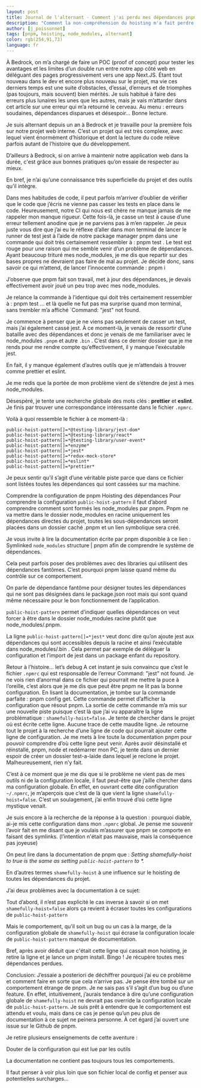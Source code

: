 ```yaml
---
layout: post
title: Journal de l'alternant - Comment j'ai perdu mes dépendances pnpm
description: "Comment la non-compréhension du hoisting m'a fait perdre des dépendances"
author: [j_poissonnet]
tags: [pnpm, hoisting, node_modules, alternant]
color: rgb(254,91,73)
language: fr
---
```


À Bedrock, on m’a chargé de faire un POC (proof of concept) pour tester les avantages et les limites d’un double run entre notre app côté web en déléguant des pages progressivement vers une app Next.JS. Étant tout nouveau dans le dev et encore plus nouveau sur le projet, ma vie ces derniers temps est une suite d’obstacles, d’essai, d’erreurs et de triomphes (pas toujours, mais souvent) bien mérités. Je suis habitué à faire des erreurs plus lunaires les unes que les autres, mais je vais m’attarder dans cet article sur une erreur qui m’a retourné le cerveau. Au menu : erreurs soudaines, dépendances disparues et désespoir… Bonne lecture.

Je suis alternant depuis un an à Bedrock et je travaille pour la première fois sur notre projet web interne. C’est un projet qui est très complexe, avec lequel vient énormément d’historique et dont la lecture du code relève parfois autant de l’histoire que du développement. 

D’ailleurs à Bedrock, si on arrive à maintenir notre application web dans la durée, c'est grâce aux bonnes pratiques qu’on essaie de respecter au mieux. 

En bref, je n’ai qu’une connaissance très superficielle du projet et des outils qu’il intègre.

Dans mes habitudes de code, il peut parfois m’arriver d’oublier de vérifier que le code que j’écris ne vienne pas casser les tests en place dans le code. Heureusement, notre CI qui nous est chère ne manque jamais de me rappeler mon manque rigueur. Cette fois-là, je casse un test à cause d’une erreur tellement anodine que je ne parviens pas à m’en rappeler. Je peux juste vous dire que j’ai eu le réflexe d’aller dans mon terminal de lancer le runner de test jest à l’aide de notre package manager pnpm dans une commande qui doit très certainement ressembler à : pnpm test <test-qui-casse>. Le test est rouge pour une raison qui me semble venir d’un problème de dépendances. Ayant beaucoup trituré mes node_modules, je me dis que repartir sur des bases propres ne devraient pas faire de mal au projet. Je décide donc, sans savoir ce qui m’attend, de lancer l’innocente commande : pnpm i

J’observe que pnpm fait son travail, met à jour des dépendances, je devais effectivement avoir joué un peu trop avec mes node_modules.

Je relance la commande à l’identique qui doit très certainement ressembler à : pnpm test <test-qui-casse> … et là quelle ne fut pas ma surprise quand mon terminal, sans trembler m’a affiché `Command: "jest" not found.

Je commence à penser que je ne viens pas seulement de casser un test, mais j’ai également cassé jest. À ce moment-là, je venais de ressortir d’une bataille avec des dépendances et donc je venais de me familiariser avec le node_modules `.pnpm` et autre `.bin` . C’est dans ce dernier dossier que je me rends pour me rendre compte qu’effectivement, il y manque l’exécutable jest.

En fait, il y manque également d’autres outils que je m’attendais à trouver comme prettier et eslint.

Je me redis que la portée de mon problème vient de s’étendre de jest à mes node_modules.

Désespéré, je tente une recherche globale des mots clés : **prettier** et **eslint**. Je finis par trouver une correspondance intéressante dans le fichier `.npmrc`.

Voilà à quoi ressemble le fichier à ce moment-là :
```
public-hoist-pattern[]=*@testing-library/jest-dom*
public-hoist-pattern[]=*@testing-library/react*
public-hoist-pattern[]=*@testing-library/user-event*
public-hoist-pattern[]=*enzyme*
public-hoist-pattern[]=*jest*
public-hoist-pattern[]=*redux-mock-store*
public-hoist-pattern[]=*eslint*
public-hoist-pattern[]=*prettier*
```
Je peux sentir qu’il s’agit d’une véritable piste parce que dans ce fichier sont listées toutes les dépendances qui sont cassées sur ma machine.

Comprendre la configuration de pnpm
Hoisting des dépendances
Pour comprendre la configuration `public-hoist-pattern` il faut d’abord comprendre comment sont formés les node_modules par pnpm. Pnpm ne va mettre dans le dossier node_modules en racine uniquement les dépendances directes du projet, toutes les sous-dépendances seront placées dans un dossier caché .pnpm et un lien symbolique sera créé. 

Je vous invite à lire la documentation écrite par pnpm disponible à ce lien : Symlinked `node_modules` structure | pnpm afin de comprendre le système de dépendances.

Cela peut parfois poser des problèmes avec des libraries qui utilisent des dépendances fantômes. C’est pourquoi pnpm laisse quand même du contrôle sur ce comportement.

On parle de dépendance fantôme pour désigner toutes les dépendances qui ne sont pas désignées dans le package.json root mais qui sont quand même nécessaire pour le bon fonctionnement de l’application.

`public-hoist-pattern` permet d’indiquer quelles dépendances on veut forcer à être dans le dossier node_modules racine plutôt que node_modules/.pnpm.

La ligne `public-hoist-pattern[]=*jest*` veut donc dire qu’on ajoute jest aux dépendances qui sont accessibles depuis la racine et ainsi l’exécutable dans node_modules/.bin . Cela permet par exemple de déléguer la configuration et l’import de jest dans un package enfant du repository.

Retour à l’histoire… let’s debug
A cet instant je suis convaincu que c’est le fichier `.npmrc` qui est responsable de l’erreur Command: "jest" not found. Je ne vois rien d’anormal dans ce fichier qui pourrait me mettre la puce à l’oreille, c’est alors que je me dis que peut être pnpm ne lit pas la bonne configuration. En lisant la documentation, je tombe sur la commande parfaite : pnpm config get. Cette commande permet d’afficher la configuration que résout pnpm. La sortie de cette commande m’a mis sur une nouvelle piste puisque c’est là que j’ai vu apparaître la ligne problématique : `shamefully-hoist=false`. Je tente de chercher dans le projet où est écrite cette ligne. Aucune trace de cette maudite ligne. Je retourne tout le projet à la recherche d’une ligne de code qui pourrait ajouter cette ligne de configuration. Je me mets à lire toute la documentation pnpm pour pouvoir comprendre d’où cette ligne peut venir. Après avoir désinstallé et réinstallé, pnpm, node et redémarrer mon PC, je tente dans un dernier espoir de créer un dossier test-a-laide dans lequel je reclone le projet. Malheureusement, rien n’y fait. 

C’est à ce moment que je me dis que si le problème ne vient pas de mes outils ni de la configuration locale, il faut peut-être que j’aille chercher dans ma configuration globale. En effet, en ouvrant cette dite configuration `~/.npmrc`, je m’aperçois que c’est de là que vient la ligne `shamefully-hoist=false`. C’est un soulagement, j’ai enfin trouvé d’où cette ligne mystique venait.

Je suis encore à la recherche de la réponse à la question : pourquoi diable, ai-je mis cette configuration dans mon `.npmrc` global. Je pense me souvenir l’avoir fait en me disant que je voulais m’assurer que pnpm se comporte en faisant des symlinks. (l’intention n'était pas mauvaise, mais la conséquence pas joyeuse)

On peut lire dans la documentation de pnpm que : _Setting shamefully-hoist to true is the same as setting `public-hoist-pattern` to *._

En d’autres termes `shamefully-hoist` à une influence sur le hoisting de toutes les dépendances du projet.

J’ai deux problèmes avec la documentation à ce sujet:

Tout d’abord, il n’est pas explicité le cas inverse à savoir si on met `shamefully-hoist=false` alors ça revient à écraser toutes les configurations de `public-hoist-pattern`

Mais le comportement, qu’il soit un bug ou un cas à la marge, de la configuration globale de `shamefully-hoist` qui écrase la configuration locale de `public-hoist-pattern` manque de documentation.

Bref, après avoir déduit que c'était cette ligne qui cassait mon hoisting, je retire la ligne et je lance un pnpm install. Bingo ! Je récupère toutes mes dépendances perdues.

Conclusion:
J’essaie a posteriori de déchiffrer pourquoi j’ai eu ce problème et comment faire en sorte que cela n’arrive pas. Je pense être tombé sur un comportement étrange de pnpm. Je ne sais pas s’il s’agit d’un bug ou d’une feature. En effet, intuitivement, j’aurais tendance à dire qu’une configuration globale de `shamefully-hoist` ne devrait pas override la configuration locale de `public-hoist-pattern`. Je suis prêt à entendre que le comportement est attendu et voulu, mais dans ce cas je pense qu’un peu plus de documentation à ce sujet ne peinera personne. À cet égard j’ai ouvert une issue sur le Github de pnpm.

Je retire plusieurs enseignements de cette aventure :

Douter de la configuration qui est lue par les outils

La documentation ne contient pas toujours tous les comportements.

Il faut penser à voir plus loin que son fichier local de config et penser aux potentielles surcharges...
